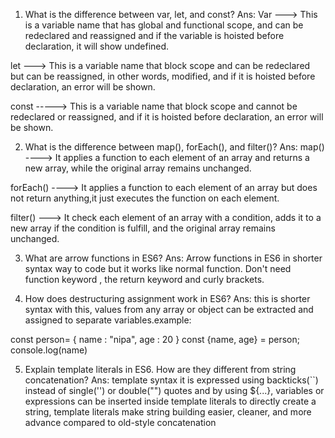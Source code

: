 1) What is the difference between var, let, and const?
Ans:
Var ---> This is a variable name that has global and functional scope, and can be redeclared and reassigned and if the variable is hoisted before declaration, it will show undefined.

let ---> This is a variable name that block scope and can be redeclared but can be reassigned, in other words, modified, and if it is hoisted before declaration, an error will be shown.

const -----> This is a variable name that block scope and cannot be redeclared or reassigned, and if it is hoisted before declaration, an error will be shown.

2) What is the difference between map(), forEach(), and filter()?
Ans:
map() ----> It applies a function to each element of an array and returns a new array, while the original array remains unchanged.

forEach() ----> It applies a function to each element of an array but does not return anything,it just executes the function on each element.

filter() ---> It check each element of an array with a condition, adds it to a new array if the condition is fulfill, and the original array remains unchanged.


3) What are arrow functions in ES6?
Ans:
Arrow functions in ES6 in shorter syntax way to code but it works like normal function. Don't need function keyword , the return keyword and curly brackets.

4) How does destructuring assignment work in ES6?
Ans:
this is shorter syntax with this, values from any array or object can be extracted and assigned to separate variables.example:

const person= {
    name : "nipa",
    age : 20
}
const {name, age} = person;
console.log(name)

5) Explain template literals in ES6. How are they different from string concatenation?
Ans:
template syntax it is expressed using backticks(``) instead of single('') or double("") quotes and by using ${...}, variables or expressions can be inserted inside template literals to directly create a string, template literals make string building easier, cleaner, and more advance compared to old-style concatenation